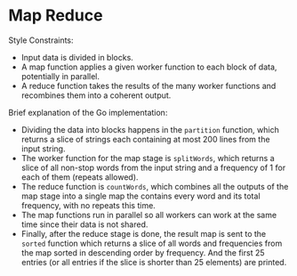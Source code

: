 Map Reduce
==========

Style Constraints:

- Input data is divided in blocks.
- A map function applies a given worker function to each block of data, potentially in parallel.
- A reduce function takes the results of the many worker functions and recombines them into a coherent output.

Brief explanation of the Go implementation:

- Dividing the data into blocks happens in the `partition` function, which returns a slice of strings each containing at most 200 lines from the input string.
- The worker function for the map stage is `splitWords`, which returns a slice of all non-stop words from the input string and a frequency of 1 for each of them (repeats allowed).
- The reduce function is `countWords`, which combines all the outputs of the map stage into a single map the contains every word and its total frequency, with no repeats this time.
- The map functions run in parallel so all workers can work at the same time since their data is not shared.
- Finally, after the reduce stage is done, the result map is sent to the `sorted` function which returns a slice of all words and frequencies from the map sorted in descending order by frequency. And the first 25 entries (or all entries if the slice is shorter than 25 elements) are printed.